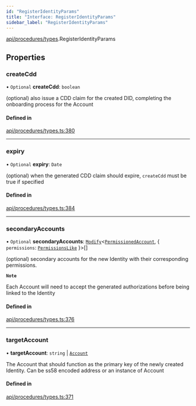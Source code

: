 ```yaml
---
id: "RegisterIdentityParams"
title: "Interface: RegisterIdentityParams"
sidebar_label: "RegisterIdentityParams"
---
```


[api/procedures/types](../../../../../modules/API/Procedures/Types/Types.md).RegisterIdentityParams

## Properties

### createCdd

• `Optional` **createCdd**: `boolean`

(optional) also issue a CDD claim for the created DID, completing the onboarding process for the Account

#### Defined in

[api/procedures/types.ts:380](https://github.com/PolymeshAssociation/polymesh-sdk/blob/91c2d2d8/src/api/procedures/types.ts#L380)

___

### expiry

• `Optional` **expiry**: `Date`

(optional) when the generated CDD claim should expire, `createCdd` must be true if specified

#### Defined in

[api/procedures/types.ts:384](https://github.com/PolymeshAssociation/polymesh-sdk/blob/91c2d2d8/src/api/procedures/types.ts#L384)

___

### secondaryAccounts

• `Optional` **secondaryAccounts**: [`Modify`](../../../../../modules/Types/Utils/Utils.md#modify)<[`PermissionedAccount`](../../../../Types/PermissionedAccount/PermissionedAccount.md), { `permissions`: [`PermissionsLike`](../../../../../modules/Types/Types.md#permissionslike)  }\>[]

(optional) secondary accounts for the new Identity with their corresponding permissions.

**`Note`**

 Each Account will need to accept the generated authorizations before being linked to the Identity

#### Defined in

[api/procedures/types.ts:376](https://github.com/PolymeshAssociation/polymesh-sdk/blob/91c2d2d8/src/api/procedures/types.ts#L376)

___

### targetAccount

• **targetAccount**: `string` \| [`Account`](../../../../../classes/API/Entities/Account/Account.md)

The Account that should function as the primary key of the newly created Identity. Can be ss58 encoded address or an instance of Account

#### Defined in

[api/procedures/types.ts:371](https://github.com/PolymeshAssociation/polymesh-sdk/blob/91c2d2d8/src/api/procedures/types.ts#L371)
